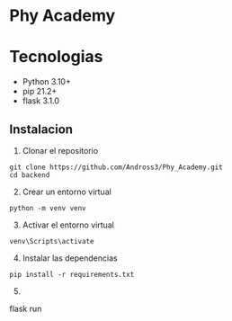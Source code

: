 # Phy Academy
# Tecnologias
- Python 3.10+
- pip 21.2+
- flask 3.1.0
## Instalacion
1. Clonar el repositorio
```
git clone https://github.com/Andross3/Phy_Academy.git
cd backend
```
2. Crear un entorno virtual 
```
python -m venv venv
```
3. Activar el entorno virtual
```
venv\Scripts\activate
```
4. Instalar las dependencias
```
pip install -r requirements.txt
```
5. 
flask run